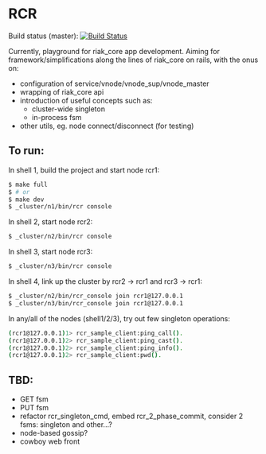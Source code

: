 RCR
===
Build status (master): [![Build Status](https://travis-ci.org/konrads/rcr.svg?branch=master)](https://travis-ci.org/konrads/rcr)

Currently, playground for riak_core app development.  Aiming for framework/simplifications
along the lines of riak_core on rails, with the onus on:

* configuration of service/vnode/vnode_sup/vnode_master
* wrapping of riak_core api
* introduction of useful concepts such as:
  * cluster-wide singleton 
  * in-process fsm
* other utils, eg. node connect/disconnect (for testing)


To run:
-------

In shell 1, build the project and start node rcr1:

```bash
$ make full
$ # or
$ make dev
$ _cluster/n1/bin/rcr console
```

In shell 2, start node rcr2:

```bash
$ _cluster/n2/bin/rcr console
```
In shell 3, start node rcr3:

```bash
$ _cluster/n3/bin/rcr console
```

In shell 4, link up the cluster by rcr2 -> rcr1 and rcr3 -> rcr1:

```bash
$ _cluster/n2/bin/rcr_console join rcr1@127.0.0.1
$ _cluster/n3/bin/rcr_console join rcr1@127.0.0.1
```

In any/all of the nodes (shell1/2/3), try out few singleton operations:

```bash
(rcr1@127.0.0.1)1> rcr_sample_client:ping_call().
(rcr1@127.0.0.1)2> rcr_sample_client:ping_cast().
(rcr1@127.0.0.1)2> rcr_sample_client:ping_info().
(rcr1@127.0.0.1)2> rcr_sample_client:pwd().
```


TBD:
----
* GET fsm
* PUT fsm
* refactor rcr_singleton_cmd, embed rcr_2_phase_commit, consider 2 fsms: singleton and other...?
* node-based gossip?
* cowboy web front

